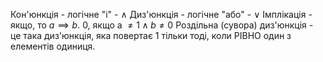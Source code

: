Кон'юнкція - логічне "і" - $\land$
Диз'юнкція - логічне "або" - $\lor$
Імплікація - якщо, то $a \implies b$. 0, якщо  a $\neq 1 \land b \neq 0$
Роздільна (сувора) диз'юнкція - це така диз'юнкція, яка повертає 1 тільки тоді, коли РІВНО один з елементів одиниця.
